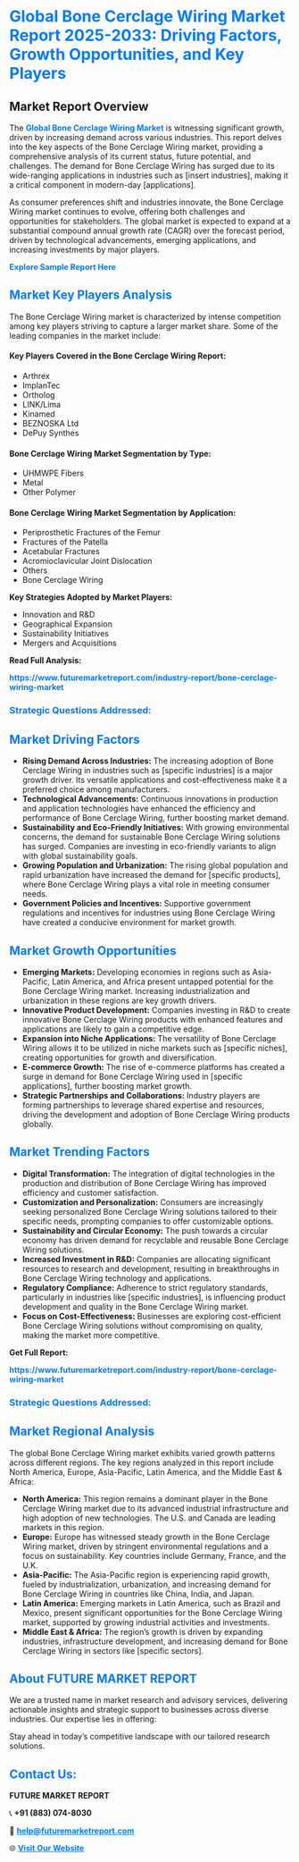 <h1 style="color: #007BFF;">Global Bone Cerclage Wiring Market Report 2025-2033: Driving Factors, Growth Opportunities, and Key Players</h1>

<section id="overview">
<h2>Market Report Overview</h2>
<p>The <a href="https://www.futuremarketreport.com/industry-report/bone-cerclage-wiring-market" style="color: #007BFF; text-decoration: none;"><strong>Global Bone Cerclage Wiring Market</strong></a> is witnessing significant growth, driven by increasing demand across various industries. This report delves into the key aspects of the Bone Cerclage Wiring market, providing a comprehensive analysis of its current status, future potential, and challenges. The demand for Bone Cerclage Wiring has surged due to its wide-ranging applications in industries such as [insert industries], making it a critical component in modern-day [applications].</p>
<p>As consumer preferences shift and industries innovate, the Bone Cerclage Wiring market continues to evolve, offering both challenges and opportunities for stakeholders. The global market is expected to expand at a substantial compound annual growth rate (CAGR) over the forecast period, driven by technological advancements, emerging applications, and increasing investments by major players.</p>
</section>

<section id="overview">
<p><a href="https://www.futuremarketreport.com/request-sample/reportId=123047" style="color: #007BFF; text-decoration: none;"><strong>Explore Sample Report Here</strong></a></p>
</section>

<section id="key-players">
<h2 style="color: #007BFF;">Market Key Players Analysis</h2>
<p>The Bone Cerclage Wiring market is characterized by intense competition among key players striving to capture a larger market share. Some of the leading companies in the market include:</p>
<h4>Key Players Covered in the Bone Cerclage Wiring Report:</h4>
<ul><li>Arthrex</li><li>ImplanTec</li><li>Ortholog</li><li>LINK/Lima</li><li>Kinamed</li><li>BEZNOSKA Ltd</li><li>DePuy Synthes</li></ul>
<h4>Bone Cerclage Wiring Market Segmentation by Type:</h4>
<ul><li>UHMWPE Fibers</li><li>Metal</li><li>Other Polymer</li></ul>

<h4>Bone Cerclage Wiring Market Segmentation by Application:</h4>
<ul><li>Periprosthetic Fractures of the Femur</li><li>Fractures of the Patella</li><li>Acetabular Fractures</li><li>Acromioclavicular Joint Dislocation</li><li>Others</li><li>Bone Cerclage Wiring</li></ul>
<p><strong>Key Strategies Adopted by Market Players:</strong></p>
<ul>
<li>Innovation and R&D</li>
<li>Geographical Expansion</li>
<li>Sustainability Initiatives</li>
<li>Mergers and Acquisitions</li>
</ul>
</section>

<section>
<p><strong>Read Full Analysis: </strong></p><a href="https://www.futuremarketreport.com/industry-report/bone-cerclage-wiring-market" style="color: #007BFF; text-decoration: none;"><strong>https://www.futuremarketreport.com/industry-report/bone-cerclage-wiring-market</strong></a>
<h3 style="color: #007BFF;">Strategic Questions Addressed:</h3>
</section>

<section id="driving-factors">
<h2 style="color: #007BFF;">Market Driving Factors</h2>
<ul>
<li><strong>Rising Demand Across Industries:</strong> The increasing adoption of Bone Cerclage Wiring in industries such as [specific industries] is a major growth driver. Its versatile applications and cost-effectiveness make it a preferred choice among manufacturers.</li>
<li><strong>Technological Advancements:</strong> Continuous innovations in production and application technologies have enhanced the efficiency and performance of Bone Cerclage Wiring, further boosting market demand.</li>
<li><strong>Sustainability and Eco-Friendly Initiatives:</strong> With growing environmental concerns, the demand for sustainable Bone Cerclage Wiring solutions has surged. Companies are investing in eco-friendly variants to align with global sustainability goals.</li>
<li><strong>Growing Population and Urbanization:</strong> The rising global population and rapid urbanization have increased the demand for [specific products], where Bone Cerclage Wiring plays a vital role in meeting consumer needs.</li>
<li><strong>Government Policies and Incentives:</strong> Supportive government regulations and incentives for industries using Bone Cerclage Wiring have created a conducive environment for market growth.</li>
</ul>
</section>

<section id="growth-opportunities">
<h2 style="color: #007BFF;">Market Growth Opportunities</h2>
<ul>
<li><strong>Emerging Markets:</strong> Developing economies in regions such as Asia-Pacific, Latin America, and Africa present untapped potential for the Bone Cerclage Wiring market. Increasing industrialization and urbanization in these regions are key growth drivers.</li>
<li><strong>Innovative Product Development:</strong> Companies investing in R&D to create innovative Bone Cerclage Wiring products with enhanced features and applications are likely to gain a competitive edge.</li>
<li><strong>Expansion into Niche Applications:</strong> The versatility of Bone Cerclage Wiring allows it to be utilized in niche markets such as [specific niches], creating opportunities for growth and diversification.</li>
<li><strong>E-commerce Growth:</strong> The rise of e-commerce platforms has created a surge in demand for Bone Cerclage Wiring used in [specific applications], further boosting market growth.</li>
<li><strong>Strategic Partnerships and Collaborations:</strong> Industry players are forming partnerships to leverage shared expertise and resources, driving the development and adoption of Bone Cerclage Wiring products globally.</li>
</ul>
</section>

<section id="trending-factors">
<h2 style="color: #007BFF;">Market Trending Factors</h2>
<ul>
<li><strong>Digital Transformation:</strong> The integration of digital technologies in the production and distribution of Bone Cerclage Wiring has improved efficiency and customer satisfaction.</li>
<li><strong>Customization and Personalization:</strong> Consumers are increasingly seeking personalized Bone Cerclage Wiring solutions tailored to their specific needs, prompting companies to offer customizable options.</li>
<li><strong>Sustainability and Circular Economy:</strong> The push towards a circular economy has driven demand for recyclable and reusable Bone Cerclage Wiring solutions.</li>
<li><strong>Increased Investment in R&D:</strong> Companies are allocating significant resources to research and development, resulting in breakthroughs in Bone Cerclage Wiring technology and applications.</li>
<li><strong>Regulatory Compliance:</strong> Adherence to strict regulatory standards, particularly in industries like [specific industries], is influencing product development and quality in the Bone Cerclage Wiring market.</li>
<li><strong>Focus on Cost-Effectiveness:</strong> Businesses are exploring cost-efficient Bone Cerclage Wiring solutions without compromising on quality, making the market more competitive.</li>
</ul>
</section>

<section>
<p><strong>Get Full Report: </strong></p><a href="https://www.futuremarketreport.com/industry-report/bone-cerclage-wiring-market" style="color: #007BFF; text-decoration: none;"><strong>https://www.futuremarketreport.com/industry-report/bone-cerclage-wiring-market</strong></a>
<h3 style="color: #007BFF;">Strategic Questions Addressed:</h3>
</section>


<section id="regional-analysis">
<h2 style="color: #007BFF;">Market Regional Analysis</h2>
<p>The global Bone Cerclage Wiring market exhibits varied growth patterns across different regions. The key regions analyzed in this report include North America, Europe, Asia-Pacific, Latin America, and the Middle East & Africa:</p>
<ul>
<li><strong>North America:</strong> This region remains a dominant player in the Bone Cerclage Wiring market due to its advanced industrial infrastructure and high adoption of new technologies. The U.S. and Canada are leading markets in this region.</li>
<li><strong>Europe:</strong> Europe has witnessed steady growth in the Bone Cerclage Wiring market, driven by stringent environmental regulations and a focus on sustainability. Key countries include Germany, France, and the U.K.</li>
<li><strong>Asia-Pacific:</strong> The Asia-Pacific region is experiencing rapid growth, fueled by industrialization, urbanization, and increasing demand for Bone Cerclage Wiring in countries like China, India, and Japan.</li>
<li><strong>Latin America:</strong> Emerging markets in Latin America, such as Brazil and Mexico, present significant opportunities for the Bone Cerclage Wiring market, supported by growing industrial activities and investments.</li>
<li><strong>Middle East & Africa:</strong> The region’s growth is driven by expanding industries, infrastructure development, and increasing demand for Bone Cerclage Wiring in sectors like [specific sectors].</li>
</ul>
</section>

<footer>
<h2 style="color: #007BFF;">About FUTURE MARKET REPORT</h2>
<p>We are a trusted name in market research and advisory services, delivering actionable insights and strategic support to businesses across diverse industries. Our expertise lies in offering:</p>

<p>Stay ahead in today’s competitive landscape with our tailored research solutions.</p>

<h2 style="color: #007BFF;">Contact Us:</h2>
<p><strong>FUTURE MARKET REPORT</strong></p>
<p>📞 <strong>+91 (883) 074-8030</strong></p>
<p>📧 <strong><a href="mailto:help@futuremarketreport.com" style="color: #007BFF;">help@futuremarketreport.com</a></strong></p>
<p>🌐 <strong><a href="https://www.futuremarketreport.com/" style="color: #007BFF;">Visit Our Website</a></strong></p>
</footer>